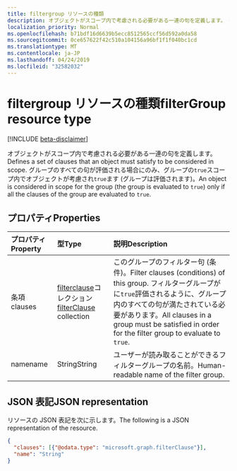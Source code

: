 ```yaml
---
title: filtergroup リソースの種類
description: オブジェクトがスコープ内で考慮される必要がある一連の句を定義します。 グループのすべての句が評価される場合にのみ、グループの`true`スコープ内でオブジェクトが考慮され`true`ます (グループは評価されます)。
localization_priority: Normal
ms.openlocfilehash: b71bdf16d6639b5ecc8512565ccf56d592a0da58
ms.sourcegitcommit: 0ce657622f42c510a104156a96bf1f1f040bc1cd
ms.translationtype: MT
ms.contentlocale: ja-JP
ms.lasthandoff: 04/24/2019
ms.locfileid: "32582032"
---
```

# <a name="filtergroup-resource-type"></a><span data-ttu-id="b2715-104">filtergroup リソースの種類</span><span class="sxs-lookup"><span data-stu-id="b2715-104">filterGroup resource type</span></span>

[!INCLUDE [beta-disclaimer](../../includes/beta-disclaimer.md)]

<span data-ttu-id="b2715-105">オブジェクトがスコープ内で考慮される必要がある一連の句を定義します。</span><span class="sxs-lookup"><span data-stu-id="b2715-105">Defines a set of clauses that an object must satisfy to be considered in scope.</span></span> <span data-ttu-id="b2715-106">グループのすべての句が評価される場合にのみ、グループの`true`スコープ内でオブジェクトが考慮され`true`ます (グループは評価されます)。</span><span class="sxs-lookup"><span data-stu-id="b2715-106">An object is considered in scope for the group (the group is evaluated to `true`) only if all the clauses of the group are evaluated to `true`.</span></span>

## <a name="properties"></a><span data-ttu-id="b2715-107">プロパティ</span><span class="sxs-lookup"><span data-stu-id="b2715-107">Properties</span></span>
| <span data-ttu-id="b2715-108">プロパティ</span><span class="sxs-lookup"><span data-stu-id="b2715-108">Property</span></span>     | <span data-ttu-id="b2715-109">型</span><span class="sxs-lookup"><span data-stu-id="b2715-109">Type</span></span>   |<span data-ttu-id="b2715-110">説明</span><span class="sxs-lookup"><span data-stu-id="b2715-110">Description</span></span>|
|:---------------|:--------|:----------|
|<span data-ttu-id="b2715-111">条項</span><span class="sxs-lookup"><span data-stu-id="b2715-111">clauses</span></span>|<span data-ttu-id="b2715-112">[filterclause](synchronization-filterclause.md)コレクション</span><span class="sxs-lookup"><span data-stu-id="b2715-112">[filterClause](synchronization-filterclause.md) collection</span></span>|<span data-ttu-id="b2715-113">このグループのフィルター句 (条件)。</span><span class="sxs-lookup"><span data-stu-id="b2715-113">Filter clauses (conditions) of this group.</span></span> <span data-ttu-id="b2715-114">フィルターグループがに`true`評価されるように、グループ内のすべての句が満たされている必要があります。</span><span class="sxs-lookup"><span data-stu-id="b2715-114">All clauses in a group must be satisfied in order for the filter group to evaluate to `true`.</span></span>|
|<span data-ttu-id="b2715-115">name</span><span class="sxs-lookup"><span data-stu-id="b2715-115">name</span></span>|<span data-ttu-id="b2715-116">String</span><span class="sxs-lookup"><span data-stu-id="b2715-116">String</span></span>|<span data-ttu-id="b2715-117">ユーザーが読み取ることができるフィルターグループの名前。</span><span class="sxs-lookup"><span data-stu-id="b2715-117">Human-readable name of the filter group.</span></span>|

## <a name="json-representation"></a><span data-ttu-id="b2715-118">JSON 表記</span><span class="sxs-lookup"><span data-stu-id="b2715-118">JSON representation</span></span>

<span data-ttu-id="b2715-119">リソースの JSON 表記を次に示します。</span><span class="sxs-lookup"><span data-stu-id="b2715-119">The following is a JSON representation of the resource.</span></span>

<!-- {
  "blockType": "resource",
  "optionalProperties": [

  ],
  "@odata.type": "microsoft.graph.filterGroup"
}-->

```json
{
  "clauses": [{"@odata.type": "microsoft.graph.filterClause"}],
  "name": "String"
}

```

<!-- uuid: 8fcb5dbc-d5aa-4681-8e31-b001d5168d79
2015-10-25 14:57:30 UTC -->
<!--
{
  "type": "#page.annotation",
  "description": "filterGroup resource",
  "keywords": "",
  "section": "documentation",
  "tocPath": "",
  "suppressions": [
    "Error: /api-reference/beta/resources/synchronization-filtergroup.md:\r\n      Exception processing links.\r\n    System.ArgumentException: Link Definition was null. Link text: !INCLUDE [beta-disclaimer](../../includes/beta-disclaimer.md)\r\n      at ApiDoctor.Validation.DocFile.get_LinkDestinations()\r\n      at ApiDoctor.Validation.DocSet.ValidateLinks(Boolean includeWarnings, String[] relativePathForFiles, IssueLogger issues, Boolean requireFilenameCaseMatch, Boolean printOrphanedFiles)"
  ]
}
-->
